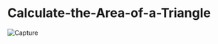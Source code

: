 # Calculate-the-Area-of-a-Triangle
 
![Capture](https://github.com/Vikramg01/Calculate-the-Area-of-a-Triangle/assets/140692659/9eeb33da-4f0c-4e63-a2b3-11c49ef041f7)
